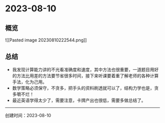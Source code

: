 # 2023-08-10

## 概览

![[Pasted image 20230810222544.png]]

## 总结

- 我发现计算能力讲的不光看准确度和速度，其中方法也很重要，一道题目用好的方法比用差的方法要节省很多时间，接下来听课要着重了解老师的各种计算手法，化为己用。
- 数学策略必须保守，不贪多，把手头的资料刷透就可以了，结构力学也是，贪多嚼不烂！
- 最近英语学得太少了，需要注意，卡牌产出也很低，需要多做总结了。

---

创建时间：2023-08-10